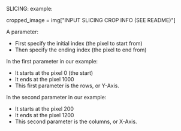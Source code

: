 SLICING:
example:

cropped_image = img["INPUT SLICING CROP INFO (SEE README)"] 

A parameter:
- First specify the initial index (the pixel to start from)
- Then specify the ending index (the pixel to end from)

In the first parameter in our example:
- It starts at the pixel 0 (the start)
- It ends at the pixel 1000
- This first parameter is the rows, or Y-Axis.

In the second parameter in our example:
- It starts at the pixel 200
- It ends at the pixel 1200
- This second parameter is the columns, or X-Axis.
